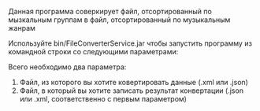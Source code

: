 Данная программа соверкирует файл, отсортированный по мызкальным группам в файл, отсортированный по музыкальным жанрам

Используйте bin/FileConverterService.jar чтобы запустить программу из командной строки со следующими параметрами:

Всего необходимо два параметра:
1) Файл, из которого вы хотите ковертировать данные (.xml или .json)
2) Файл, в который вы хотите записать результат конвертации (.json или .xml, соответственно с первым параметром)
